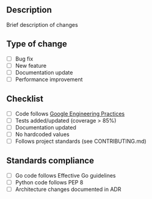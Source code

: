 ## Description
Brief description of changes

## Type of change
- [ ] Bug fix
- [ ] New feature
- [ ] Documentation update
- [ ] Performance improvement

## Checklist
- [ ] Code follows [Google Engineering Practices](https://google.github.io/eng-practices/)
- [ ] Tests added/updated (coverage > 85%)
- [ ] Documentation updated
- [ ] No hardcoded values
- [ ] Follows project standards (see CONTRIBUTING.md)

## Standards compliance
- [ ] Go code follows Effective Go guidelines
- [ ] Python code follows PEP 8
- [ ] Architecture changes documented in ADR